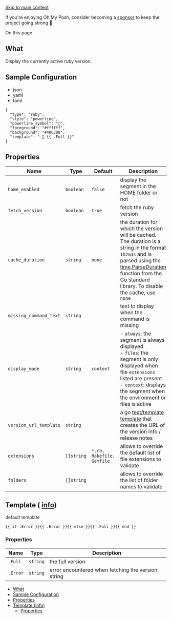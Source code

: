 [Skip to main content](https://ohmyposh.dev/docs/segments/languages/ruby#__docusaurus_skipToContent_fallback)

If you're enjoying Oh My Posh, consider becoming a [sponsor](https://github.com/sponsors/JanDeDobbeleer) to keep the project going strong 💪

On this page

## What [​](https://ohmyposh.dev/docs/segments/languages/ruby\#what "Direct link to What")

Display the currently active ruby version.

## Sample Configuration [​](https://ohmyposh.dev/docs/segments/languages/ruby\#sample-configuration "Direct link to Sample Configuration")

- json
- yaml
- toml

```codeBlockLines_e6Vv
{
  "type": "ruby",
  "style": "powerline",
  "powerline_symbol": "",
  "foreground": "#ffffff",
  "background": "#4063D8",
  "template": "  {{ .Full }}"
}

```

## Properties [​](https://ohmyposh.dev/docs/segments/languages/ruby\#properties "Direct link to Properties")

| Name | Type | Default | Description |
| --- | --- | --- | --- |
| `home_enabled` | `boolean` | `false` | display the segment in the HOME folder or not |
| `fetch_version` | `boolean` | `true` | fetch the ruby version |
| `cache_duration` | `string` | `none` | the duration for which the version will be cached. The duration is a string in the format `1h2m3s` and is parsed using the [time.ParseDuration](https://golang.org/pkg/time/#ParseDuration) function from the Go standard library. To disable the cache, use `none` |
| `missing_command_text` | `string` |  | text to display when the command is missing |
| `display_mode` | `string` | `context` | - `always`: the segment is always displayed<br>- `files`: the segment is only displayed when file `extensions` listed are present<br>- `context`: displays the segment when the environment or files is active |
| `version_url_template` | `string` |  | a go [text/template](https://golang.org/pkg/text/template/) [template](https://ohmyposh.dev/docs/configuration/templates) that creates the URL of the version info / release notes |
| `extensions` | `[]string` | `*.rb, Rakefile, Gemfile` | allows to override the default list of file extensions to validate |
| `folders` | `[]string` |  | allows to override the list of folder names to validate |

## Template ( [info](https://ohmyposh.dev/docs/configuration/templates)) [​](https://ohmyposh.dev/docs/segments/languages/ruby\#template-info "Direct link to template-info")

default template

```codeBlockLines_e6Vv
{{ if .Error }}{{ .Error }}{{ else }}{{ .Full }}{{ end }}

```

### Properties [​](https://ohmyposh.dev/docs/segments/languages/ruby\#properties-1 "Direct link to Properties")

| Name | Type | Description |
| --- | --- | --- |
| `.Full` | `string` | the full version |
| `.Error` | `string` | error encountered when fetching the version string |

- [What](https://ohmyposh.dev/docs/segments/languages/ruby#what)
- [Sample Configuration](https://ohmyposh.dev/docs/segments/languages/ruby#sample-configuration)
- [Properties](https://ohmyposh.dev/docs/segments/languages/ruby#properties)
- [Template (info)](https://ohmyposh.dev/docs/segments/languages/ruby#template-info)
  - [Properties](https://ohmyposh.dev/docs/segments/languages/ruby#properties-1)